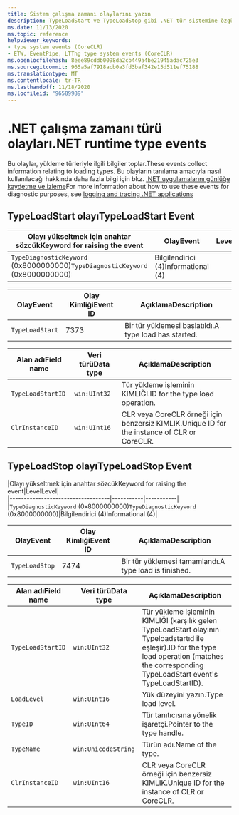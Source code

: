 ```yaml
---
title: Sistem çalışma zamanı olaylarını yazın
description: TypeLoadStart ve TypeLoadStop gibi .NET tür sistemine özgü tanılama bilgilerini toplanan .NET çalışma zamanı olaylarına bakın.
ms.date: 11/13/2020
ms.topic: reference
helpviewer_keywords:
- type system events (CoreCLR)
- ETW, EventPipe, LTTng type system events (CoreCLR)
ms.openlocfilehash: 8eee89cddb0098da2cb449a4be21945adac725e3
ms.sourcegitcommit: 965a5af7918acb0a3fd3baf342e15d511ef75188
ms.translationtype: MT
ms.contentlocale: tr-TR
ms.lasthandoff: 11/18/2020
ms.locfileid: "96589989"
---
```

# <a name="net-runtime-type-events"></a><span data-ttu-id="204dc-103">.NET çalışma zamanı türü olayları</span><span class="sxs-lookup"><span data-stu-id="204dc-103">.NET runtime type events</span></span>

<span data-ttu-id="204dc-104">Bu olaylar, yükleme türleriyle ilgili bilgiler toplar.</span><span class="sxs-lookup"><span data-stu-id="204dc-104">These events collect information relating to loading types.</span></span> <span data-ttu-id="204dc-105">Bu olayların tanılama amacıyla nasıl kullanılacağı hakkında daha fazla bilgi için bkz. [.NET uygulamalarını günlüğe kaydetme ve izleme](../../core/diagnostics/logging-tracing.md)</span><span class="sxs-lookup"><span data-stu-id="204dc-105">For more information about how to use these events for diagnostic purposes, see [logging and tracing .NET applications](../../core/diagnostics/logging-tracing.md)</span></span>

## <a name="typeloadstart-event"></a><span data-ttu-id="204dc-106">TypeLoadStart olayı</span><span class="sxs-lookup"><span data-stu-id="204dc-106">TypeLoadStart Event</span></span>

|<span data-ttu-id="204dc-107">Olayı yükseltmek için anahtar sözcük</span><span class="sxs-lookup"><span data-stu-id="204dc-107">Keyword for raising the event</span></span>|<span data-ttu-id="204dc-108">Olay</span><span class="sxs-lookup"><span data-stu-id="204dc-108">Event</span></span>|<span data-ttu-id="204dc-109">Level</span><span class="sxs-lookup"><span data-stu-id="204dc-109">Level</span></span>|  
|-----------------------------------|-----------|-----------|  
|<span data-ttu-id="204dc-110">`TypeDiagnosticKeyword` (0x8000000000)</span><span class="sxs-lookup"><span data-stu-id="204dc-110">`TypeDiagnosticKeyword` (0x8000000000)</span></span>|<span data-ttu-id="204dc-111">Bilgilendirici (4)</span><span class="sxs-lookup"><span data-stu-id="204dc-111">Informational (4)</span></span>|  

|<span data-ttu-id="204dc-112">Olay</span><span class="sxs-lookup"><span data-stu-id="204dc-112">Event</span></span>|<span data-ttu-id="204dc-113">Olay Kimliği</span><span class="sxs-lookup"><span data-stu-id="204dc-113">Event ID</span></span>|<span data-ttu-id="204dc-114">Açıklama</span><span class="sxs-lookup"><span data-stu-id="204dc-114">Description</span></span>|  
|-----------|--------------|-----------------|  
|`TypeLoadStart`|<span data-ttu-id="204dc-115">73</span><span class="sxs-lookup"><span data-stu-id="204dc-115">73</span></span>|<span data-ttu-id="204dc-116">Bir tür yüklemesi başlatıldı.</span><span class="sxs-lookup"><span data-stu-id="204dc-116">A type load has started.</span></span>|

|<span data-ttu-id="204dc-117">Alan adı</span><span class="sxs-lookup"><span data-stu-id="204dc-117">Field name</span></span>|<span data-ttu-id="204dc-118">Veri türü</span><span class="sxs-lookup"><span data-stu-id="204dc-118">Data type</span></span>|<span data-ttu-id="204dc-119">Açıklama</span><span class="sxs-lookup"><span data-stu-id="204dc-119">Description</span></span>|  
|----------------|---------------|-----------------|  
|`TypeLoadStartID`|`win:UInt32`|<span data-ttu-id="204dc-120">Tür yükleme işleminin KIMLIĞI.</span><span class="sxs-lookup"><span data-stu-id="204dc-120">ID for the type load operation.</span></span>|
|`ClrInstanceID`|`win:UInt16`|<span data-ttu-id="204dc-121">CLR veya CoreCLR örneği için benzersiz KIMLIK.</span><span class="sxs-lookup"><span data-stu-id="204dc-121">Unique ID for the instance of CLR or CoreCLR.</span></span>|  

## <a name="typeloadstop-event"></a><span data-ttu-id="204dc-122">TypeLoadStop olayı</span><span class="sxs-lookup"><span data-stu-id="204dc-122">TypeLoadStop Event</span></span>

|<span data-ttu-id="204dc-123">Olayı yükseltmek için anahtar sözcük</span><span class="sxs-lookup"><span data-stu-id="204dc-123">Keyword for raising the event</span></span>|<span data-ttu-id="204dc-124">Level</span><span class="sxs-lookup"><span data-stu-id="204dc-124">Level</span></span>|  
|-----------------------------------|-----------|-----------|  
|<span data-ttu-id="204dc-125">`TypeDiagnosticKeyword` (0x8000000000)</span><span class="sxs-lookup"><span data-stu-id="204dc-125">`TypeDiagnosticKeyword` (0x8000000000)</span></span>|<span data-ttu-id="204dc-126">Bilgilendirici (4)</span><span class="sxs-lookup"><span data-stu-id="204dc-126">Informational (4)</span></span>|  

|<span data-ttu-id="204dc-127">Olay</span><span class="sxs-lookup"><span data-stu-id="204dc-127">Event</span></span>|<span data-ttu-id="204dc-128">Olay Kimliği</span><span class="sxs-lookup"><span data-stu-id="204dc-128">Event ID</span></span>|<span data-ttu-id="204dc-129">Açıklama</span><span class="sxs-lookup"><span data-stu-id="204dc-129">Description</span></span>|  
|-----------|--------------|-----------------|  
|`TypeLoadStop`|<span data-ttu-id="204dc-130">74</span><span class="sxs-lookup"><span data-stu-id="204dc-130">74</span></span>|<span data-ttu-id="204dc-131">Bir tür yüklemesi tamamlandı.</span><span class="sxs-lookup"><span data-stu-id="204dc-131">A type load is finished.</span></span>|

|<span data-ttu-id="204dc-132">Alan adı</span><span class="sxs-lookup"><span data-stu-id="204dc-132">Field name</span></span>|<span data-ttu-id="204dc-133">Veri türü</span><span class="sxs-lookup"><span data-stu-id="204dc-133">Data type</span></span>|<span data-ttu-id="204dc-134">Açıklama</span><span class="sxs-lookup"><span data-stu-id="204dc-134">Description</span></span>|  
|----------------|---------------|-----------------|  
|`TypeLoadStartID`|`win:UInt32`|<span data-ttu-id="204dc-135">Tür yükleme işleminin KIMLIĞI (karşılık gelen TypeLoadStart olayının Typeloadstartıd ile eşleşir).</span><span class="sxs-lookup"><span data-stu-id="204dc-135">ID for the type load operation (matches the corresponding TypeLoadStart event's TypeLoadStartID).</span></span>|
|`LoadLevel`|`win:UInt16`|<span data-ttu-id="204dc-136">Yük düzeyini yazın.</span><span class="sxs-lookup"><span data-stu-id="204dc-136">Type load level.</span></span>|
|`TypeID`|`win:UInt64`|<span data-ttu-id="204dc-137">Tür tanıtıcısına yönelik işaretçi.</span><span class="sxs-lookup"><span data-stu-id="204dc-137">Pointer to the type handle.</span></span>|
|`TypeName`|`win:UnicodeString`|<span data-ttu-id="204dc-138">Türün adı.</span><span class="sxs-lookup"><span data-stu-id="204dc-138">Name of the type.</span></span>|
|`ClrInstanceID`|`win:UInt16`|<span data-ttu-id="204dc-139">CLR veya CoreCLR örneği için benzersiz KIMLIK.</span><span class="sxs-lookup"><span data-stu-id="204dc-139">Unique ID for the instance of CLR or CoreCLR.</span></span>|  
